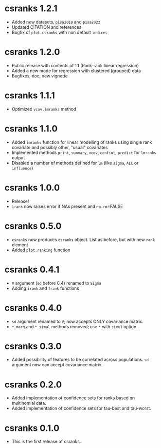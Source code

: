 # csranks 1.2.1

* Added new datasets, `pisa2018` and `pisa2022`
* Updated CITATION and references
* Bugfix of `plot.csranks` with non default `indices`

# csranks 1.2.0
* Public release with contents of 1.1 (Rank-rank linear regression)
* Added a new mode for regression with clustered (grouped) data
* Bugfixes, doc, new vignette

# csranks 1.1.1
* Optimized `vcov.lmranks` method

# csranks 1.1.0

* Added `lmranks` function for linear modelling of ranks using single rank
covariate and possibly other, "usual" covariates
* Implemented methods `print`, `summary`, `vcov`, `confint`, `predict` for `lmranks` output
* Disabled a number of methods defined for `ļm` (like `sigma`, `AIC` or `influence`)

# csranks 1.0.0

* Release!
* `irank` now raises error if NAs present and `na.rm`=FALSE

# csranks 0.5.0

* `csranks` now produces `csranks` object. List as before, but with new `rank` element
* Added `plot.ranking` function

# csranks 0.4.1

* `V` argument (`sd` before 0.4) renamed to `Sigma`
* Adding `irank` and `frank` functions

# csranks 0.4.0

* `sd` argument renamed to `V`; now accepts ONLY covariance matrix.
* `*_marg` and `*_simul` methods removed; use `*` with `simul` option.

# csranks 0.3.0

* Added possibility of features to be correlated across populations. 
`sd` argument now can accept covariance matrix.

# csranks 0.2.0

* Added implementation of confidence sets for ranks based on multinomial data.
* Added implementation of confidence sets for tau-best and tau-worst.

# csranks 0.1.0

* This is the first release of csranks.
